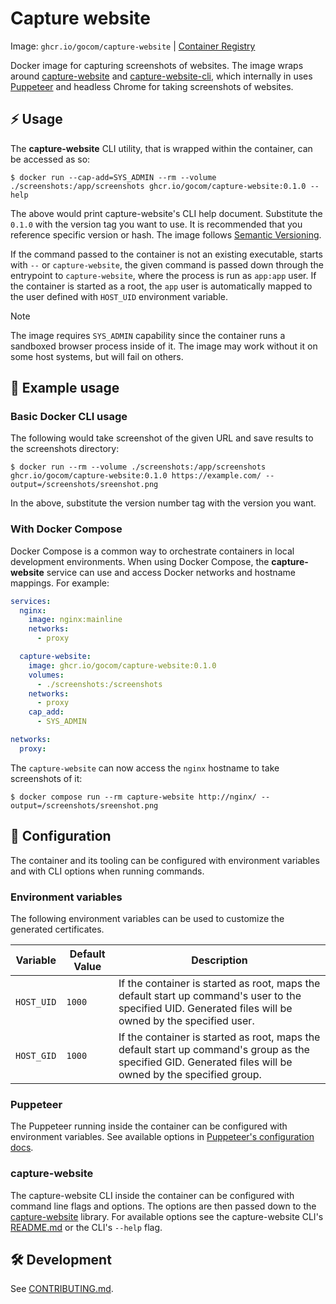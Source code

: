 Capture website
=====

Image: `ghcr.io/gocom/capture-website` | [Container Registry](https://github.com/gocom/capture-website/pkgs/container/capture-website)

Docker image for capturing screenshots of websites. The image wraps around
[capture-website](https://github.com/sindresorhus/capture-website) and
[capture-website-cli](https://github.com/sindresorhus/capture-website-cli), which
internally in uses [Puppeteer](https://github.com/puppeteer/puppeteer) and headless Chrome for taking screenshots
of websites.

⚡ Usage
-----

The **capture-website** CLI utility, that is wrapped within the container, can be accessed as so:

```shell
$ docker run --cap-add=SYS_ADMIN --rm --volume ./screenshots:/app/screenshots ghcr.io/gocom/capture-website:0.1.0 --help
```

The above would print capture-website's CLI help document. Substitute the `0.1.0` with the version tag you want to use.
It is recommended that you reference specific version or hash. The image follows
[Semantic Versioning](https://semver.org/).

If the command passed to the container is not an existing executable, starts with `--` or `capture-website`,
the given command is passed down through the entrypoint to `capture-website`, where the process is run as `app:app`
user. If the container is started as a root, the `app` user is automatically mapped to the user defined with `HOST_UID`
environment variable.

> [!NOTE]
> The image requires `SYS_ADMIN` capability since the container runs a sandboxed browser process inside of
it. The image may work without it on some host systems, but will fail on others.

📝 Example usage
-----

### Basic Docker CLI usage

The following would take screenshot of the given URL and save results to the screenshots directory:

```shell
$ docker run --rm --volume ./screenshots:/app/screenshots ghcr.io/gocom/capture-website:0.1.0 https://example.com/ --output=/screenshots/sreenshot.png
```

In the above, substitute the version number tag with the version you want.

### With Docker Compose

Docker Compose is a common way to orchestrate containers in local development environments. When using Docker Compose,
the **capture-website** service can use and access Docker networks and hostname mappings. For example:

```yml
services:
  nginx:
    image: nginx:mainline
    networks:
      - proxy

  capture-website:
    image: ghcr.io/gocom/capture-website:0.1.0
    volumes:
      - ./screenshots:/screenshots
    networks:
      - proxy
    cap_add:
      - SYS_ADMIN

networks:
  proxy:
```

The `capture-website` can now access the `nginx` hostname to take screenshots of it:

```shell
$ docker compose run --rm capture-website http://nginx/ --output=/screenshots/sreenshot.png
```

🫧 Configuration
-----

The container and its tooling can be configured with environment variables and with CLI options when running commands.

### Environment variables

The following environment variables can be used to customize the generated certificates.

| Variable   | Default Value | Description                                                                                                                                                |
|------------|---------------|------------------------------------------------------------------------------------------------------------------------------------------------------------|
| `HOST_UID` | `1000`        | If the container is started as root, maps the default start up command's user to the specified UID. Generated files will be owned by the specified user.   |
| `HOST_GID` | `1000`        | If the container is started as root, maps the default start up command's group as the specified GID. Generated files will be owned by the specified group. |

### Puppeteer

The Puppeteer running inside the container can be configured with environment variables. See available options in
[Puppeteer's configuration docs](https://pptr.dev/api/puppeteer.configuration).

### capture-website

The capture-website CLI inside the container can be configured with command line flags and options. The options are
then passed down to the [capture-website](https://github.com/sindresorhus/capture-website) library. For available
options see the capture-website CLI's [README.md](https://github.com/sindresorhus/capture-website-cli) or the CLI's
`--help` flag.

🛠️ Development
-----

See [CONTRIBUTING.md](https://raw.github.com/gocom/capture-website/master/CONTRIBUTING.md).
